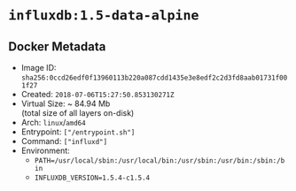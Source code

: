 # `influxdb:1.5-data-alpine`

## Docker Metadata

- Image ID: `sha256:0ccd26edf0f13960113b220a087cdd1435e3e8edf2c2d3fd8aab01731f001f27`
- Created: `2018-07-06T15:27:50.853130271Z`
- Virtual Size: ~ 84.94 Mb  
  (total size of all layers on-disk)
- Arch: `linux`/`amd64`
- Entrypoint: `["/entrypoint.sh"]`
- Command: `["influxd"]`
- Environment:
  - `PATH=/usr/local/sbin:/usr/local/bin:/usr/sbin:/usr/bin:/sbin:/bin`
  - `INFLUXDB_VERSION=1.5.4-c1.5.4`
